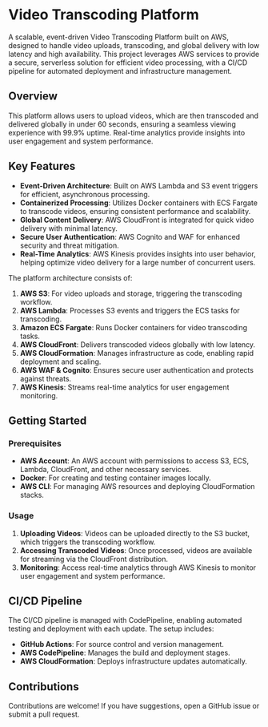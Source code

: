 
# Video Transcoding Platform

A scalable, event-driven Video Transcoding Platform built on AWS, designed to handle video uploads, transcoding, and global delivery with low latency and high availability. This project leverages AWS services to provide a secure, serverless solution for efficient video processing, with a CI/CD pipeline for automated deployment and infrastructure management.

## Overview

This platform allows users to upload videos, which are then transcoded and delivered globally in under 60 seconds, ensuring a seamless viewing experience with 99.9% uptime. Real-time analytics provide insights into user engagement and system performance.

## Key Features

- **Event-Driven Architecture**: Built on AWS Lambda and S3 event triggers for efficient, asynchronous processing.
- **Containerized Processing**: Utilizes Docker containers with ECS Fargate to transcode videos, ensuring consistent performance and scalability.
- **Global Content Delivery**: AWS CloudFront is integrated for quick video delivery with minimal latency.
- **Secure User Authentication**: AWS Cognito and WAF for enhanced security and threat mitigation.
- **Real-Time Analytics**: AWS Kinesis provides insights into user behavior, helping optimize video delivery for a large number of concurrent users.

The platform architecture consists of:

1. **AWS S3**: For video uploads and storage, triggering the transcoding workflow.
2. **AWS Lambda**: Processes S3 events and triggers the ECS tasks for transcoding.
3. **Amazon ECS Fargate**: Runs Docker containers for video transcoding tasks.
4. **AWS CloudFront**: Delivers transcoded videos globally with low latency.
5. **AWS CloudFormation**: Manages infrastructure as code, enabling rapid deployment and scaling.
6. **AWS WAF & Cognito**: Ensures secure user authentication and protects against threats.
7. **AWS Kinesis**: Streams real-time analytics for user engagement monitoring.

## Getting Started

### Prerequisites

- **AWS Account**: An AWS account with permissions to access S3, ECS, Lambda, CloudFront, and other necessary services.
- **Docker**: For creating and testing container images locally.
- **AWS CLI**: For managing AWS resources and deploying CloudFormation stacks.


### Usage

1. **Uploading Videos**: Videos can be uploaded directly to the S3 bucket, which triggers the transcoding workflow.
2. **Accessing Transcoded Videos**: Once processed, videos are available for streaming via the CloudFront distribution.
3. **Monitoring**: Access real-time analytics through AWS Kinesis to monitor user engagement and system performance.

## CI/CD Pipeline

The CI/CD pipeline is managed with CodePipeline, enabling automated testing and deployment with each update. The setup includes:

- **GitHub Actions**: For source control and version management.
- **AWS CodePipeline**: Manages the build and deployment stages.
- **AWS CloudFormation**: Deploys infrastructure updates automatically.

## Contributions

Contributions are welcome! If you have suggestions, open a GitHub issue or submit a pull request.
